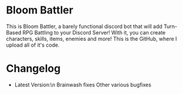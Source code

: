 # Bloom Battler
This is Bloom Battler, a barely functional discord bot that will add Turn-Based RPG Battling to your Discord Server! With it, you can create characters, skills, items, enemies and more! This is the GitHub, where I upload all of it's code.

# Changelog
- Latest Version:\n
Brainwash fixes
Other various bugfixes
